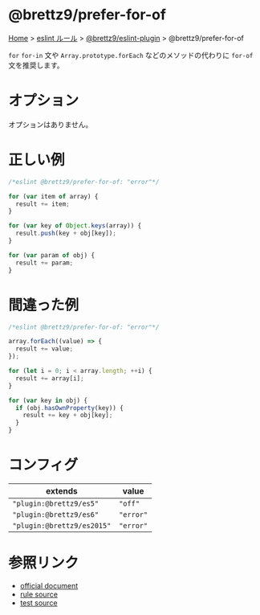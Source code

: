 # @brettz9/prefer-for-of

[Home](../../../index.md) >
[eslint ルール](../../index.md) >
[@brettz9/eslint-plugin](../@brettz9.md) >
@brettz9/prefer-for-of

`for` `for-in` 文や `Array.prototype.forEach` などのメソッドの代わりに `for-of` 文を推奨します。

# オプション

オプションはありません。

# 正しい例

```javascript
/*eslint @brettz9/prefer-for-of: "error"*/

for (var item of array) {
  result += item;
}

for (var key of Object.keys(array)) {
  result.push(key + obj[key]);
}

for (var param of obj) {
  result += param;
}
```

# 間違った例

```javascript
/*eslint @brettz9/prefer-for-of: "error"*/

array.forEach((value) => {
  result += value;
});

for (let i = 0; i < array.length; ++i) {
  result += array[i];
}

for (var key in obj) {
  if (obj.hasOwnProperty(key)) {
    result += key + obj[key];
  }
}
```

# コンフィグ

| extends                    | value     |
| -------------------------- | --------- |
| `"plugin:@brettz9/es5"`    | `"off"`   |
| `"plugin:@brettz9/es6"`    | `"error"` |
| `"plugin:@brettz9/es2015"` | `"error"` |

# 参照リンク

- [official document](https://github.com/brettz9/eslint-plugin/blob/main/docs/rules/prefer-for-of.md)
- [rule source](https://github.com/brettz9/eslint-plugin/blob/main/lib/rules/prefer-for-of.js)
- [test source](https://github.com/brettz9/eslint-plugin/blob/main/tests/lib/rules/prefer-for-of.js)
